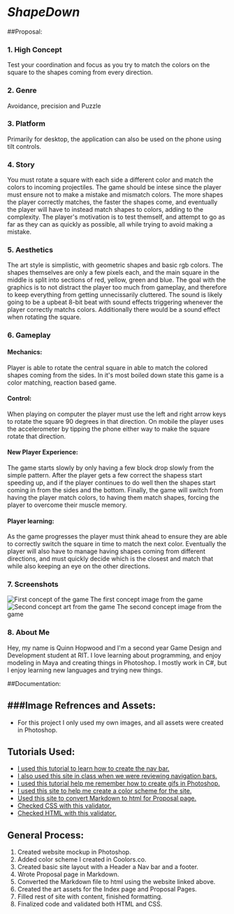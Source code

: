 # *ShapeDown*
##Proposal:
### 1. High Concept
Test your coordination and focus as you try to match the colors on the square to the shapes coming from every direction.

### 2. Genre
Avoidance, precision and Puzzle

### 3. Platform
Primarily for desktop, the application can also be used on the phone using tilt controls.

### 4. Story
You must rotate a square with each side a different color and match the colors to incoming projectiles. The game should be intese since the player must ensure not to make a mistake and mismatch colors. The more shapes the player correctly matches, the faster the shapes come, and eventually the player will have to instead match shapes to colors, adding to the complexity. The player's motivation is to test themself, and attempt to go as far as they can as quickly as possible, all while trying to avoid making a mistake.

### 5. Aesthetics
The art style is simplistic, with geometric shapes and basic rgb colors. The shapes themselves are only a few pixels each, and the main square in the middle is split into sections of red, yellow, green and blue. The goal with the graphics is to not distract the player too much from gameplay, and therefore to keep everything from getting unnecissarily cluttered. The sound is likely going to be a upbeat 8-bit beat with sound effects triggering whenever the player correctly matchs colors. Additionally there would be a sound effect when rotating the square.

### 6. Gameplay
#### Mechanics:
Player is able to rotate the central square in able to match the colored shapes coming from the sides. In it's most boiled down state this game is a color matching, reaction based game.
#### Control:
When playing on computer the player must use the left and right arrow keys to rotate the square 90 degrees in that direction. On mobile the player uses the accelerometer by tipping the phone either way to make the square rotate that direction.
#### New Player Experience:
The game starts slowly by only having a few block drop slowly from the simple pattern. After the player gets a few correct the shapess start speeding up, and if the player continues to do well then the shapes start coming in from the sides and the bottom. Finally, the game will switch from having the player match colors, to having them match shapes, forcing the player to overcome their muscle memory.
#### Player learning:
As the game progresses the player must think ahead to ensure they are able to correctly switch the square in time to match the next color. Eventually the player will also have to manage having shapes coming from different directions, and must quickly decide which is the closest and match that while also keeping an eye on the other directions.

### 7. Screenshots
<img href="mockup1" alt="First concept of the game">
The first concept image from the game
<img href="mockup2" alt="Second concept art from the game">
The second concept image from the game

### 8. About Me
Hey, my name is Quinn Hopwood and I'm a second year Game Design and Development student at RIT. I love learning about programming, and enjoy modeling in Maya and creating things in Photoshop. I mostly work in C#, but I enjoy learning new languages and trying new things.

##Documentation:


###Image Refrences and Assets:
---------------------------

*   For this project I only used my own images, and all assets were created in Photoshop.

Tutorials Used:
---------------

*   [I used this tutorial to learn how to create the nav bar.](https://www.w3schools.com/css/css_navbar.asp)
*   [I also used this site in class when we were reviewing navigation bars.](http://css.maxdesign.com.au/floatutorial/tutorial0601.htm)
*   [I used this tutorial help me remember how to create gifs in Photoshop.](https://blog.hubspot.com/marketing/how-to-create-animated-gif-quick-tip-ht)
*   [I used this site to help me create a color scheme for the site.](https://coolors.co/403f4c-fffcf2-252422-2e4756-16262e)
*   [Used this site to convert Markdown to html for Proposal page.](https://www.browserling.com/tools/markdown-to-html)
*   [Checked CSS with this validator.](https://jigsaw.w3.org/css-validator/)
*   [Checked HTML with this validator.](https://validator.w3.org/)

General Process:
----------------

1.  Created website mockup in Photoshop.
2.  Added color scheme I created in Coolors.co.
3.  Created basic site layout with a Header a Nav bar and a footer.
4.  Wrote Proposal page in Markdown.
5.  Converted the Markdown file to html using the website linked above.
6.  Created the art assets for the Index page and Proposal Pages.
7.  Filled rest of site with content, finished formatting.
8.  Finalized code and validated both HTML and CSS.
